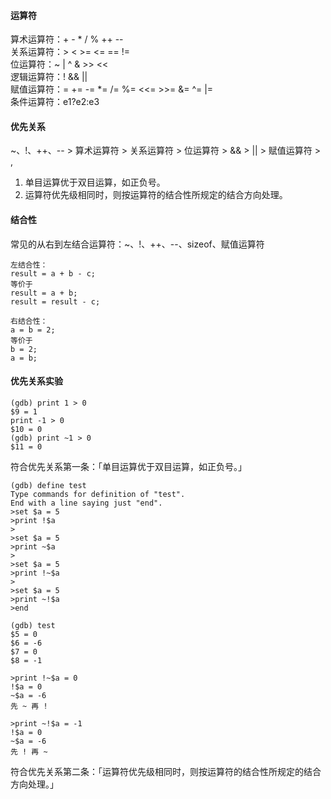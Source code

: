 #### 运算符                                                                                                                                                                                                                                                                                                                                                                                                                                                                                                                                     
算术运算符：+ - * / % ++ --                                                                                                                                                                                                                                                                                                                                                                                                                                                                                                                                     
关系运算符：> < >= <= == !=                                                                                                                                                                                                                                                                                                                                                                                                                                                                                                                                     
位运算符：~ | ^ & >> <<                                                                                                                                                                                                                                                                                                                                                                                                                                                                                                                                     
逻辑运算符：! && ||                                                                                                                                                                                                                                                                                                                                                                                                                                                                                                                                     
赋值运算符：= += -= *= /= %= <<= >>= &= ^= |=                                                                                                                                                                                                                                                                                                                                                                                                                                                                                                                                     
条件运算符：e1?e2:e3                                                                                                                                                                                                                                                                                                                                                                                                                                                                                                                                     
                                                                                                                                                                                                                                                                                                                                                                                                                                                                                                                                     
#### 优先关系                                                                                                                                                                                                                                                                                                                                                                                                                                                                                                                                     
~、!、++、-- > 算术运算符 > 关系运算符 > 位运算符 > && > || > 赋值运算符 > ,                                                                                                                                                                                                                                                                                                                                                                                                                                                                                                                                     
1. 单目运算优于双目运算，如正负号。                                                                                                                                                                                                                                                                                                                                                                                                                                                                                                                                     
2. 运算符优先级相同时，则按运算符的结合性所规定的结合方向处理。                                                                                                                                                                                                                                                                                                                                                                                                                                                                                                                                     
                                                                                                                                                                                                                                                                                                                                                                                                                                                                                                                                     
#### 结合性                                                                                                                                                                                                                                                                                                                                                                                                                                                                                                                                     
常见的从右到左结合运算符：~、!、++、--、sizeof、赋值运算符                                                                                                                                                                                                                                                                                                                                                                                                                                                                                                                                     
```                                                                                                                                                                                                                                                                                                                                                                                                                                                                                                                                     
左结合性：                                                                                                                                                                                                                                                                                                                                                                                                                                                                                                                                     
result = a + b - c;                                                                                                                                                                                                                                                                                                                                                                                                                                                                                                                                     
等价于                                                                                                                                                                                                                                                                                                                                                                                                                                                                                                                                     
result = a + b;                                                                                                                                                                                                                                                                                                                                                                                                                                                                                                                                     
result = result - c;                                                                                                                                                                                                                                                                                                                                                                                                                                                                                                                                     
                                                                                                                                                                                                                                                                                                                                                                                                                                                                                                                                     
右结合性：                                                                                                                                                                                                                                                                                                                                                                                                                                                                                                                                     
a = b = 2;                                                                                                                                                                                                                                                                                                                                                                                                                                                                                                                                     
等价于                                                                                                                                                                                                                                                                                                                                                                                                                                                                                                                                     
b = 2;                                                                                                                                                                                                                                                                                                                                                                                                                                                                                                                                     
a = b;                                                                                                                                                                                                                                                                                                                                                                                                                                                                                                                                     
```                                                                                                                                                                                                                                                                                                                                                                                                                                                                                                                                     
#### 优先关系实验                                                                                                                                                                                                                                                                                                                                                                                                                                                                                                                                     
```                                                                                                                                                                                                                                                                                                                                                                                                                                                                                                                                     
(gdb) print 1 > 0                                                                                                                                                                                                                                                                                                                                                                                                                                                                                                                                     
$9 = 1                                                                                                                                                                                                                                                                                                                                                                                                                                                                                                                                     
print -1 > 0                                                                                                                                                                                                                                                                                                                                                                                                                                                                                                                                     
$10 = 0                                                                                                                                                                                                                                                                                                                                                                                                                                                                                                                                     
(gdb) print ~1 > 0                                                                                                                                                                                                                                                                                                                                                                                                                                                                                                                                     
$11 = 0                                                                                                                                                                                                                                                                                                                                                                                                                                                                                                                                     
```                                                                                                                                                                                                                                                                                                                                                                                                                                                                                                                                     
符合优先关系第一条：「单目运算优于双目运算，如正负号。」                                                                                                                                                                                                                                                                                                                                                                                                                                                                                                                                     
```                                                                                                                                                                                                                                                                                                                                                                                                                                                                                                                                     
(gdb) define test                                                                                                                                                                                                                                                                                                                                                                                                                                                                                                                                     
Type commands for definition of "test".                                                                                                                                                                                                                                                                                                                                                                                                                                                                                                                                     
End with a line saying just "end".                                                                                                                                                                                                                                                                                                                                                                                                                                                                                                                                     
>set $a = 5                                                                                                                                                                                                                                                                                                                                                                                                                                                                                                                                     
>print !$a                                                                                                                                                                                                                                                                                                                                                                                                                                                                                                                                     
>                                                                                                                                                                                                                                                                                                                                                                                                                                                                                                                                     
>set $a = 5                                                                                                                                                                                                                                                                                                                                                                                                                                                                                                                                     
>print ~$a                                                                                                                                                                                                                                                                                                                                                                                                                                                                                                                                     
>                                                                                                                                                                                                                                                                                                                                                                                                                                                                                                                                     
>set $a = 5                                                                                                                                                                                                                                                                                                                                                                                                                                                                                                                                     
>print !~$a                                                                                                                                                                                                                                                                                                                                                                                                                                                                                                                                     
>                                                                                                                                                                                                                                                                                                                                                                                                                                                                                                                                     
>set $a = 5                                                                                                                                                                                                                                                                                                                                                                                                                                                                                                                                     
>print ~!$a                                                                                                                                                                                                                                                                                                                                                                                                                                                                                                                                     
>end                                                                                                                                                                                                                                                                                                                                                                                                                                                                                                                                     
                                                                                                                                                                                                                                                                                                                                                                                                                                                                                                                                     
(gdb) test                                                                                                                                                                                                                                                                                                                                                                                                                                                                                                                                     
$5 = 0                                                                                                                                                                                                                                                                                                                                                                                                                                                                                                                                     
$6 = -6                                                                                                                                                                                                                                                                                                                                                                                                                                                                                                                                     
$7 = 0                                                                                                                                                                                                                                                                                                                                                                                                                                                                                                                                     
$8 = -1                                                                                                                                                                                                                                                                                                                                                                                                                                                                                                                                     
                                                                                                                                                                                                                                                                                                                                                                                                                                                                                                                                     
>print !~$a = 0                                                                                                                                                                                                                                                                                                                                                                                                                                                                                                                                     
!$a = 0                                                                                                                                                                                                                                                                                                                                                                                                                                                                                                                                     
~$a = -6                                                                                                                                                                                                                                                                                                                                                                                                                                                                                                                                     
先 ~ 再 !                                                                                                                                                                                                                                                                                                                                                                                                                                                                                                                                     
                                                                                                                                                                                                                                                                                                                                                                                                                                                                                                                                     
>print ~!$a = -1                                                                                                                                                                                                                                                                                                                                                                                                                                                                                                                                     
!$a = 0                                                                                                                                                                                                                                                                                                                                                                                                                                                                                                                                     
~$a = -6                                                                                                                                                                                                                                                                                                                                                                                                                                                                                                                                     
先 ! 再 ~                                                                                                                                                                                                                                                                                                                                                                                                                                                                                                                                     
```                                                                                                                                                                                                                                                                                                                                                                                                                                                                                                                                     
符合优先关系第二条：「运算符优先级相同时，则按运算符的结合性所规定的结合方向处理。」                                                                                                                                                                                                                                                                                                                                                                                                                                                                                                                                     